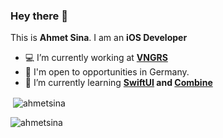 ### Hey there 👋
This is **Ahmet Sina**. I am an **iOS Developer**
- 💻 I’m currently working at **[VNGRS](https://dev.vngrs.com)**
- 🔎 I'm open to opportunities in Germany.
- 🌱 I’m currently learning **[SwiftUI](https://developer.apple.com/documentation/swiftui) and [Combine](https://developer.apple.com/documentation/combine)**

<p>&nbsp;<img align="center" src="https://github-readme-stats.vercel.app/api?username=ahmetsina&show_icons=true&locale=en" alt="ahmetsina" /></p>

<p><img align="center" src="https://github-readme-streak-stats.herokuapp.com/?user=ahmetsina&" alt="ahmetsina" /></p>
